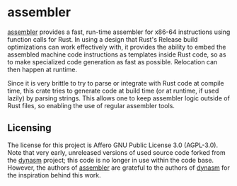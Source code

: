 # assembler

[assembler] provides a fast, run-time assembler for x86-64 instructions using function calls for Rust. In using a design that Rust's Release build optimizations can work effectively with, it provides the ability to embed the assembled machine code instructions as templates inside Rust code, so as to make specialized code generation as fast as possible. Relocation can then happen at runtime.

Since it is very brittle to try to parse or integrate with Rust code at compile time, this crate tries to generate code at build time (or at runtime, if used lazily) by parsing strings. This allows one to keep assembler logic outside of Rust files, so enabling the use of regular assembler tools.

## Licensing

The license for this project is Affero GNU Public License 3.0 (AGPL-3.0). Note that very early, unreleased versions of used source code forked from the [dynasm] project; this code is no longer in use within the code base. However, the authors of [assembler] are grateful to the authors of [dynasm] for the inspiration behind this work.


[assembler]: https://github.com/lemonrock/assembler "assembler GitHub page"
[dynasm]: https://github.com/CensoredUsername/dynasm-rs "dynasm GitHub page"
